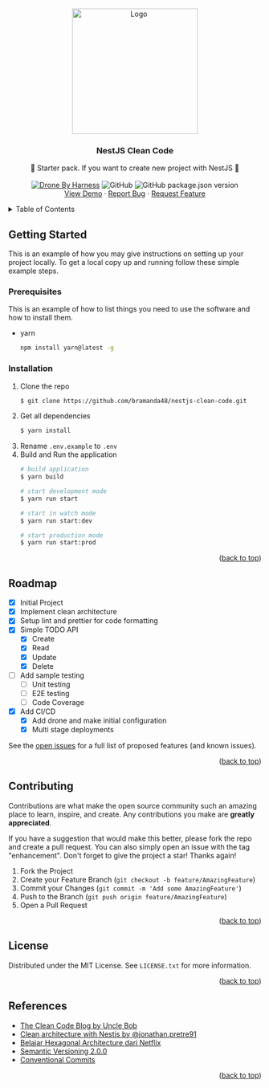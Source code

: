 <!-- Improved compatibility of back to top link: See: https://github.com/othneildrew/Best-README-Template/pull/73 -->
<a name="readme-top"></a>

<!-- PROJECT LOGO -->
<br />
<div align="center">
  <a href="https://github.com/github_username/repo_name">
    <img src="https://camo.githubusercontent.com/5f54c0817521724a2deae8dedf0c280a589fd0aa9bffd7f19fa6254bb52e996a/68747470733a2f2f6e6573746a732e636f6d2f696d672f6c6f676f2d736d616c6c2e737667" alt="Logo" width="250" height="250">
  </a>

<h3 align="center">NestJS Clean Code</h3>

  <p align="center">
    🏁 Starter pack. If you want to create new project with NestJS 🎉
    <br />
    <br />
    <a href="https://drone.malang.dev/bramanda48/nestjs-clean-code" target="_blank"><img src="https://drone.malang.dev/api/badges/bramanda48/nestjs-clean-code/status.svg?ref=refs/heads/master" alt="Drone By Harness" /></a>
    <img alt="GitHub" src="https://img.shields.io/github/license/bramanda48/nestjs-clean-code">
    <img alt="GitHub package.json version" src="https://img.shields.io/github/package-json/v/bramanda48/nestjs-clean-code">
    <br />
    <a href="https://github.com/bramanda48/nestjs-clean-code">View Demo</a>
    ·
    <a href="https://github.com/bramanda48/nestjs-clean-code/issues">Report Bug</a>
    ·
    <a href="https://github.com/bramanda48/nestjs-clean-code/issues">Request Feature</a>
  </p>
</div>



<!-- TABLE OF CONTENTS -->
<details>
  <summary>Table of Contents</summary>
  <ol>
    <li>
      <a href="#getting-started">Getting Started</a>
      <ul>
        <li><a href="#prerequisites">Prerequisites</a></li>
        <li><a href="#installation">Installation</a></li>
      </ul>
    </li>
    <li><a href="#roadmap">Roadmap</a></li>
    <li><a href="#contributing">Contributing</a></li>
    <li><a href="#license">License</a></li>
    <li><a href="#references">References</a></li>
  </ol>
</details>

<!-- GETTING STARTED -->
## Getting Started

This is an example of how you may give instructions on setting up your project locally.
To get a local copy up and running follow these simple example steps.

### Prerequisites

This is an example of how to list things you need to use the software and how to install them.
* yarn
  ```sh
  npm install yarn@latest -g
  ```

### Installation

1. Clone the repo
   ```sh
   $ git clone https://github.com/bramanda48/nestjs-clean-code.git
   ```
2. Get all dependencies
   ```sh
   $ yarn install
   ```
3. Rename `.env.example` to `.env`
5. Build and Run the application
   ```sh
   # build application
   $ yarn build
   
   # start development mode
   $ yarn run start

   # start in watch mode
   $ yarn run start:dev

   # start production mode
   $ yarn run start:prod
   ```

<p align="right">(<a href="#readme-top">back to top</a>)</p>

<!-- ROADMAP -->
## Roadmap

- [x] Initial Project
- [x] Implement clean architecture
- [x] Setup lint and prettier for code formatting
- [x] Simple TODO API
    - [x] Create
    - [x] Read
    - [x] Update
    - [x] Delete
- [ ] Add sample testing
    - [ ] Unit testing
    - [ ] E2E testing
    - [ ] Code Coverage
- [x] Add CI/CD
    - [x] Add drone and make initial configuration
    - [x] Multi stage deployments 

See the [open issues](https://github.com/bramanda48/nestjs-clean-code/issues) for a full list of proposed features (and known issues).

<p align="right">(<a href="#readme-top">back to top</a>)</p>



<!-- CONTRIBUTING -->
## Contributing

Contributions are what make the open source community such an amazing place to learn, inspire, and create. Any contributions you make are **greatly appreciated**.

If you have a suggestion that would make this better, please fork the repo and create a pull request. You can also simply open an issue with the tag "enhancement".
Don't forget to give the project a star! Thanks again!

1. Fork the Project
2. Create your Feature Branch (`git checkout -b feature/AmazingFeature`)
3. Commit your Changes (`git commit -m 'Add some AmazingFeature'`)
4. Push to the Branch (`git push origin feature/AmazingFeature`)
5. Open a Pull Request

<p align="right">(<a href="#readme-top">back to top</a>)</p>



<!-- LICENSE -->
## License

Distributed under the MIT License. See `LICENSE.txt` for more information.

<p align="right">(<a href="#readme-top">back to top</a>)</p>



<!-- REFERENCES -->
## References

* [The Clean Code Blog by Uncle Bob](https://blog.cleancoder.com/uncle-bob/2012/08/13/the-clean-architecture.html)
* [Clean architecture with Nestjs by @jonathan.pretre91](https://medium.com/@jonathan.pretre91/clean-architecture-with-nestjs-e089cef65045)
* [Belajar Hexagonal Architecture dari Netflix
](https://www.youtube.com/watch?v=Emqkkpcuo30)
* [Semantic Versioning 2.0.0
](https://semver.org/)
* [Conventional Commits
](https://www.conventionalcommits.org/en/v1.0.0/)

<p align="right">(<a href="#readme-top">back to top</a>)</p>